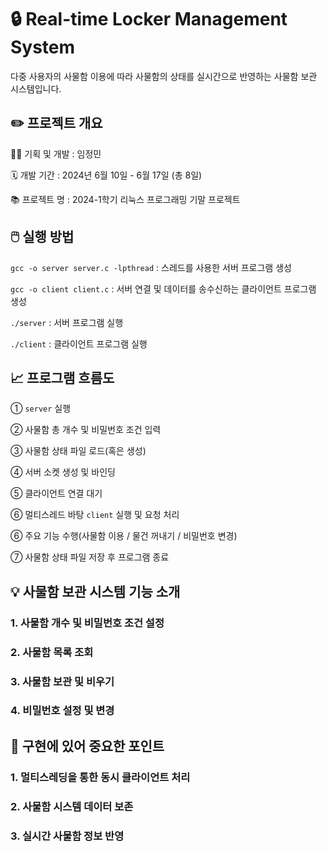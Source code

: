 # 🔒 Real-time Locker Management System

다중 사용자의 사물함 이용에 따라 사물함의 상태를 실시간으로 반영하는 사물함 보관 시스템입니다.



## ✏️ 프로젝트 개요

👩‍💻 기획 및 개발 : 임정민

🗓 개발 기간 : 2024년 6월 10일 - 6월 17일 (총 8일)

📚 프로젝트 명 : 2024-1학기 리눅스 프로그래밍 기말 프로젝트



## 🖱️ 실행 방법

```gcc -o server server.c -lpthread``` : 스레드를 사용한 서버 프로그램 생성


```gcc -o client client.c``` : 서버 연결 및 데이터를 송수신하는 클라이언트 프로그램 생성


```./server``` : 서버 프로그램 실행


```./client``` : 클라이언트 프로그램 실행



## 📈 프로그램 흐름도

① ```server``` 실행

② 사물함 총 개수 및 비밀번호 조건 입력

③ 사물함 상태 파일 로드(혹은 생성)

④ 서버 소켓 생성 및 바인딩

⑤ 클라이언트 연결 대기

⑥ 멀티스레드 바탕 ```client``` 실행 및 요청 처리

⑥ 주요 기능 수행(사물함 이용 / 물건 꺼내기 / 비밀번호 변경)

⑦ 사물함 상태 파일 저장 후 프로그램 종료



## 💡 사물함 보관 시스템 기능 소개

### 1. 사물함 개수 및 비밀번호 조건 설정

### 2. 사물함 목록 조회

### 3. 사물함 보관 및 비우기

### 4. 비밀번호 설정 및 변경



## 🚨 구현에 있어 중요한 포인트

### 1. 멀티스레딩을 통한 동시 클라이언트 처리

### 2. 사물함 시스템 데이터 보존

### 3. 실시간 사물함 정보 반영





